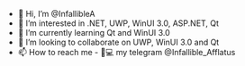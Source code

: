 - 👋 Hi, I’m @InfallibleA
- 👀 I’m interested in .NET, UWP, WinUI 3.0, ASP.NET, Qt
- 🌱 I’m currently learning Qt and WinUI 3.0
- 💞️ I’m looking to collaborate on UWP, WinUI 3.0 and Qt
- 📫 How to reach me - 📱💻 my  telegram @Infallible_Afflatus

<!---
InfallibleA/InfallibleA is a ✨ special ✨ repository because its `README.md` (this file) appears on your GitHub profile.
You can click the Preview link to take a look at your changes.
--->
